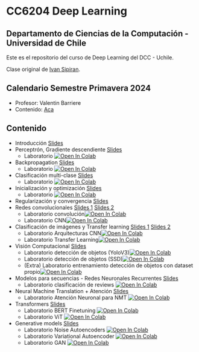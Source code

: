 # CC6204 Deep Learning
## Departamento de Ciencias de la Computación - Universidad de Chile

Este es el repositorio del curso de Deep Learning del DCC - Uchile.

Clase original de [Ivan Sipiran](https://github.com/ivansipiran).

## Calendario Semestre Primavera 2024
* Profesor: Valentin Barriere
* Contenido: [Aca](./calendario.md)

## Contenido
* Introducción [Slides](./Slides/1_Introduccion.pdf)
* Perceptrón, Gradiente descendiente [Slides](./Slides/2_Perceptron_GD.pdf)
  * Laboratorio [![Open In Colab](https://colab.research.google.com/assets/colab-badge.svg)](http://colab.research.google.com/github/valbarriere/CC6204-Deep-Learning/blob/main/Labs/Lab1_BinaryClassifier.ipynb) 
* Backpropagation [Slides](./Slides/3_Backpropagation.pdf)
    * Laboratorio [![Open In Colab](https://colab.research.google.com/assets/colab-badge.svg)](http://colab.research.google.com/github/valbarriere/CC6204-Deep-Learning/blob/main/Labs/Lab2_Backpropagation.ipynb) 
* Clasificación multi-clase [Slides](./Slides/4_Softmax_CEL.pdf)
    * Laboratorio [![Open In Colab](https://colab.research.google.com/assets/colab-badge.svg)](http://colab.research.google.com/github/valbarriere/CC6204-Deep-Learning/blob/main/Labs/Lab3_MNIST_multiclass.ipynb) 
* Inicialización y optimización [Slides](./Slides/5_Initialization_optimization.pdf)
    * Laboratorio [![Open In Colab](https://colab.research.google.com/assets/colab-badge.svg)](http://colab.research.google.com/github/valbarriere/CC6204-Deep-Learning/blob/main/Labs/Lab4_optimization.ipynb) 
* Regularización y convergencia [Slides](./Slides/6_Regularization_convergence.pdf)
* Redes convolucionales [Slides 1](./Slides/7_CNN1.pdf) [Slides 2](./Slides/8_CNN2.pdf)
    * Laboratorio convolución[![Open In Colab](https://colab.research.google.com/assets/colab-badge.svg)](http://colab.research.google.com/github/valbarriere/CC6204-Deep-Learning/blob/main/Labs/Lab5_idea_convolution.ipynb)
    * Laboratorio CNN[![Open In Colab](https://colab.research.google.com/assets/colab-badge.svg)](http://colab.research.google.com/github/valbarriere/CC6204-Deep-Learning/blob/main/Labs/Lab6_CNN_MNIST.ipynb)
* Clasificación de imágenes y Transfer learning [Slides 1](./Slides/9_Classification_Architectures.pdf) [Slides 2](./Slides/10_TransferLearning.pdf)
    * Laboratorio Arquitecturas CNN[![Open In Colab](https://colab.research.google.com/assets/colab-badge.svg)](http://colab.research.google.com/github/valbarriere/CC6204-Deep-Learning/blob/main/Labs/Lab7_CNN_Architectures.ipynb)
    * Laboratorio Transfer Learning[![Open In Colab](https://colab.research.google.com/assets/colab-badge.svg)](http://colab.research.google.com/github/valbarriere/CC6204-Deep-Learning/blob/main/Labs/Lab8_TransferLearning.ipynb)
* Visión Computacional [Slides](./Slides/11_ComputerVision.pdf)
    * Laboratorio detección de objetos (YoloV3)[![Open In Colab](https://colab.research.google.com/assets/colab-badge.svg)](http://colab.research.google.com/github/valbarriere/CC6204-Deep-Learning/blob/main/Labs/Lab9_DeteccionObjetosYOLO.ipynb)
    * Laboratorio detección de objetos (SSD)[![Open In Colab](https://colab.research.google.com/assets/colab-badge.svg)](http://colab.research.google.com/github/valbarriere/CC6204-Deep-Learning/blob/main/Labs/Lab10_SSD.ipynb)
    * (Extra) Laboratorio entrenamiento detección de objetos con dataset propio[![Open In Colab](https://colab.research.google.com/assets/colab-badge.svg)](http://colab.research.google.com/github/valbarriere/CC6204-Deep-Learning/blob/main/Labs/LabExtra1_YOLOv4_PyTorch.ipynb)
* Modelos para secuencias - Redes Neuronales Recurrentes [Slides](./Slides/12_SequenceModels.pdf)
    * Laboratorio clasificación de reviews [![Open In Colab](https://colab.research.google.com/assets/colab-badge.svg)](http://colab.research.google.com/github/valbarriere/CC6204-Deep-Learning/blob/main/Labs/Lab11_Classification_RNN.ipynb)
* Neural Machine Translation + Atención [Slides](./Slides/13_NeuralMachineTranslation_Attention.pdf)
    * Laboratorio Atención Neuronal para NMT [![Open In Colab](https://colab.research.google.com/assets/colab-badge.svg)](http://colab.research.google.com/github/valbarriere/CC6204-Deep-Learning/blob/main/Labs/Lab12_NMT_attention.ipynb)
* Transformers [Slides](./Slides/14_Transformers.pdf)
    * Laboratorio BERT Finetuning [![Open In Colab](https://colab.research.google.com/assets/colab-badge.svg)](http://colab.research.google.com/github/valbarriere/CC6204-Deep-Learning/blob/main/Labs/Lab17_BERT_finetuning.ipynb) 
    * Laboratorio ViT [![Open In Colab](https://colab.research.google.com/assets/colab-badge.svg)](http://colab.research.google.com/github/valbarriere/CC6204-Deep-Learning/blob/main/Labs/Lab13_ViT.ipynb)
* Generative models [Slides](./Slides/15_GenerativeModels.pdf)
    * Laboratorio Noise Autoencoders [![Open In Colab](https://colab.research.google.com/assets/colab-badge.svg)](http://colab.research.google.com/github/valbarriere/CC6204-Deep-Learning/blob/main/Labs/Lab14_NoiseAutoencoder.ipynb)
    * Laboratorio Variational Autoencoder  [![Open In Colab](https://colab.research.google.com/assets/colab-badge.svg)](http://colab.research.google.com/github/valbarriere/CC6204-Deep-Learning/blob/main/Labs/Lab15_VAE.ipynb)
    * Laboratorio GAN [![Open In Colab](https://colab.research.google.com/assets/colab-badge.svg)](http://colab.research.google.com/github/valbarriere/CC6204-Deep-Learning/blob/main/Labs/Lab16_GAN.ipynb)
